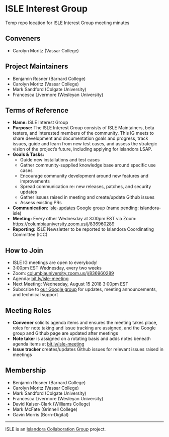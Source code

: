 # ISLE Interest Group
Temp repo location for ISLE Interest Group meeting minutes

## Conveners
* Carolyn Moritz (Vassar College)

## Project Maintainers
* Benjamin Rosner (Barnard College)
* Carolyn Moritz (Vassar College)
* Mark Sandford (Colgate University)
* Francesca Livermore (Wesleyan University)

## Terms of Reference
* **Name:** ISLE Interest Group
* **Purpose:** The ISLE Interest Group consists of ISLE Maintainers, beta testers, and interested members of the community. This IG meets to share development and documentation goals and progress, track issues, guide and learn from new test cases, and assess the strategic vision of the project’s future, including applying for Islandora LSAP.
* **Goals & Tasks:**
  * Guide new installations and test cases
  * Gather community-supplied knowledge base around specific use cases
  * Encourage community development around new features and improvements
  * Spread communication re: new releases, patches, and security updates   
  * Gather issues raised in meeting and create/update Github issues
  * Assess existing PRs
* **Communication:** [isle-updates](https://groups.google.com/forum/#!forum/isle-updates) Google group (name pending: islandora-isle)
* **Meeting:** Every other Wednesday at 3:00pm EST via Zoom: https://columbiauniversity.zoom.us/j/836960289
* **Reporting:** ISLE Newsletter to be reported to Islandora Coordinating Committee (ICC)

## How to Join
* ISLE IG meetings are open to everybody!
* 3:00pm EST Wednesday, every two weeks
* Zoom: [columbiauniversity.zoom.us/j/836960289](https://columbiauniversity.zoom.us/j/836960289)
* Agenda: [bit.ly/isle-meeting](https://bit.ly/isle-meeting)
* Next Meeting: Wednesday, August 15 2018 3:00pm EST
* Subscribe to [our Google group](https://groups.google.com/forum/#!forum/isle-updates) for updates, meeting announcements, and technical support

## Meeting Roles
* **Convener** solicits agenda items and ensures the meeting takes place, roles for note taking and issue tracking are assigned, and the Google group and Github page are updated after meetings
* **Note taker** is assigned on a rotating basis and adds notes beneath agenda items at [bit.ly/isle-meeting](https://bit.ly/isle-meeting)
* **Issue tracker** creates/updates Github issues for relevant issues raised in meetings

## Membership
* Benjamin Rosner (Barnard College)
* Carolyn Moritz (Vassar College)
* Mark Sandford (Colgate University)
* Francesca Livermore (Wesleyan University)
* David Kaiser-Clark (Williams College)
* Mark McFate (Grinnell College)
* Gavin Morris (Born-Digital)

---
ISLE is an [Islandora Collaboration Group](https://github.com/Islandora-Collaboration-Group) project.

